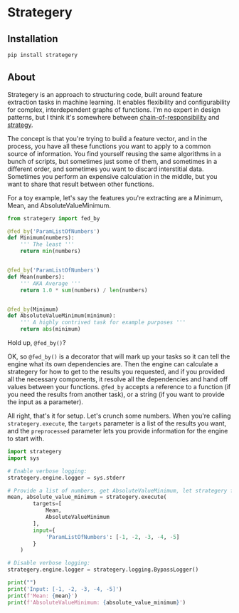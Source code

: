 # Strategery

## Installation
```bash
pip install strategery
```

## About
Strategery is an approach to structuring code, built around feature extraction tasks in machine learning. It enables flexibility and configurability for complex, interdependent graphs of functions. I'm no expert in design patterns, but I think it's somewhere between [chain-of-responsibility](https://en.wikipedia.org/wiki/Chain-of-responsibility_pattern) and [strategy](https://en.wikipedia.org/wiki/Strategy_pattern).

The concept is that you're trying to build a feature vector, and in the process, you have all these functions you want to apply to a common source of information. You find yourself reusing the same algorithms in a bunch of scripts, but sometimes just some of them, and sometimes in a different order, and sometimes you want to discard interstitial data. Sometimes you perform an expensive calculation in the middle, but you want to share that result between other functions.

For a toy example, let's say the features you're extracting are a Minimum, Mean, and AbsoluteValueMinimum.

```python
from strategery import fed_by

@fed_by('ParamListOfNumbers')
def Minimum(numbers):
    ''' The least '''
    return min(numbers)


@fed_by('ParamListOfNumbers')
def Mean(numbers):
    ''' AKA Average '''
    return 1.0 * sum(numbers) / len(numbers)


@fed_by(Minimum)
def AbsoluteValueMinimum(minimum):
    ''' A highly contrived task for example purposes '''
    return abs(minimum)
```

Hold up, `@fed_by()`?

OK, so `@fed_by()` is a decorator that will mark up your tasks so it can tell the engine what its own dependencies are. Then the engine can calculate a strategery for how to get to the results you requested, and if you provided all the necessary components, it resolve all the dependencies and hand off values between your functions. `@fed_by` accepts a reference to a function (if you need the results from another task), or a string (if you want to provide the input as a parameter).

All right, that's it for setup. Let's crunch some numbers. When you're calling `strategery.execute`, the `targets` parameter is a list of the results you want, and the `preprocessed` parameter lets you provide information for the engine to start with.

```python
import strategery
import sys

# Enable verbose logging:
strategery.engine.logger = sys.stderr

# Provide a list of numbers, get AbsoluteValueMinimum, let strategery figure out the rest.
mean, absolute_value_minimum = strategery.execute(
        targets=[
            Mean,
            AbsoluteValueMinimum
        ],
        input={
            'ParamListOfNumbers': [-1, -2, -3, -4, -5]
        }
    )

# Disable verbose logging:
strategery.engine.logger = strategery.logging.BypassLogger()

print("")
print('Input: [-1, -2, -3, -4, -5]')
print(f'Mean: {mean}')
print(f'AbsoluteValueMinimum: {absolute_value_minimum}')

```
